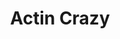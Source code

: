 ---
title: Actin Crazy
slug: actin-crazy
artist: Action Bronson
youtube: debIyWS6Byc
position: 46
---
